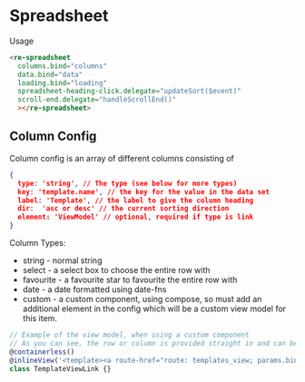 # Spreadsheet

Usage

```html
<re-spreadsheet
  columns.bind="columns"
  data.bind="data"
  loading.bind="loading"
  spreadsheet-heading-click.delegate="updateSort($event)"
  scroll-end.delegate="handleScrollEnd()"
  ></re-spreadsheet>
```

## Column Config

Column config is an array of different columns consisting of

```json
{
  type: 'string', // The type (see below for more types)
  key: 'template.name', // the key for the value in the data set
  label: 'Template', // the label to give the column heading
  dir:  'asc or desc' // the current sorting direction
  element: 'ViewModel' // optional, required if type is link
}
```

Column Types:
* string - normal string
* select - a select box to choose the entire row with
* favourite - a favourite star to favourite the entire row with
* date - a date formatted using date-fns
* custom - a custom component, using compose, so must add an additional element in the config which will be a custom view model for this item.

```js
// Example of the view model, when using a custom component
// As you can see, the row or column is provided straight in and can be used
@containerless()
@inlineView('<template><a route-href="route: templates_view; params.bind: { id: row.id }">${column.value}</a></template>')
class TemplateViewLink {}
```